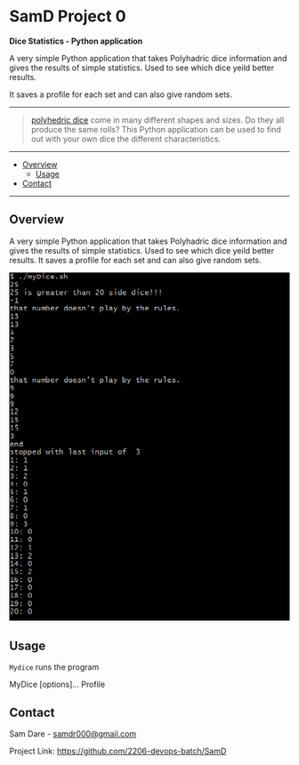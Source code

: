 # SamD Project 0

**Dice Statistics - Python application**

A very simple Python application that takes Polyhadric dice information and gives 
the results of simple statistics. Used to see which dice yeild better results. 

It saves a profile for each set and can also give random sets. 

---

> [polyhedric dice](https://www.google.com/search?q=polyhedral+dice) come in many different shapes and sizes.
> Do they all produce the same rolls? 
> This Python application can be used to find out with your own dice the different characteristics. 
> 

---
- [Overview](#overview)
    - [Usage](#Usage)
- [Contact](#Contact)
---

## Overview

A very simple Python application that takes Polyhadric dice information and gives the results of simple statistics. Used to see which dice yeild better results. It saves a profile for each set and can also give random sets. 

![git components](img/myDice_Bash.png)

## Usage

`Mydice` runs the program

MyDice [options]... Profile

## Contact
Sam Dare - samdr000@gmail.com

Project Link: https://github.com/2206-devops-batch/SamD
